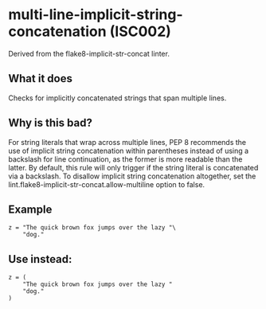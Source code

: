 # multi-line-implicit-string-concatenation (ISC002)
Derived from the flake8-implicit-str-concat linter.
## What it does
Checks for implicitly concatenated strings that span multiple lines.
## Why is this bad?
For string literals that wrap across multiple lines, PEP 8 recommends
the use of implicit string concatenation within parentheses instead of
using a backslash for line continuation, as the former is more readable
than the latter.
By default, this rule will only trigger if the string literal is
concatenated via a backslash. To disallow implicit string concatenation
altogether, set the lint.flake8-implicit-str-concat.allow-multiline option
to false.
## Example
```
z = "The quick brown fox jumps over the lazy "\
    "dog."
```
## Use instead:
```
z = (
    "The quick brown fox jumps over the lazy "
    "dog."
)
```